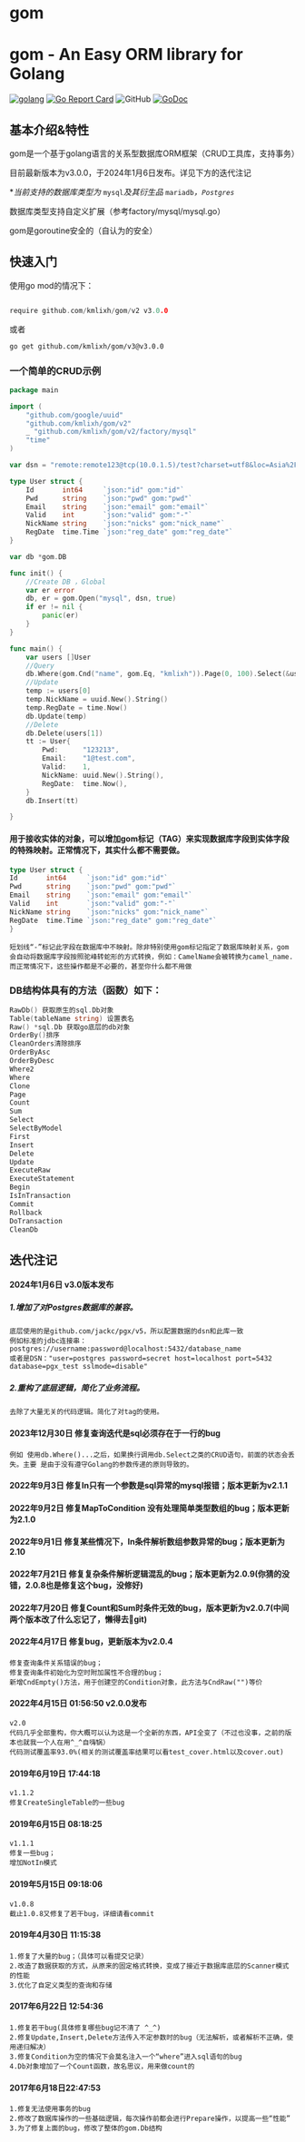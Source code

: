 # gom

gom - An Easy ORM library for Golang
====================================

[![golang](https://img.shields.io/badge/Language-Go-green.svg?style=flat)](https://golang.org)
[![Go Report Card](https://goreportcard.com/badge/github.com/kmlixh/gom/v2)](https://goreportcard.com/report/github.com/kmlixh/gom/v2)
![GitHub](https://img.shields.io/github/license/kmlixh/gom)
[![GoDoc](http://godoc.org/github.com/kmlixh/gom?status.svg)](http://godoc.org/github.com/kmlixh/gom)

## 基本介绍&特性

gom是一个基于golang语言的关系型数据库ORM框架（CRUD工具库，支持事务）

目前最新版本为v3.0.0，于2024年1月6日发布。详见下方的迭代注记

**当前支持的数据库类型为* `mysql`*及其衍生品* `mariadb`*，`Postgres`*

数据库类型支持自定义扩展（参考factory/mysql/mysql.go）

gom是goroutine安全的（自认为的安全）



## 快速入门

使用go mod的情况下：

```go

require github.com/kmlixh/gom/v2 v3.0.0

```

或者

```shell
go get github.com/kmlixh/gom/v3@v3.0.0
```

### 一个简单的CRUD示例

```go
package main

import (
	"github.com/google/uuid"
	"github.com/kmlixh/gom/v2"
	_ "github.com/kmlixh/gom/v2/factory/mysql"
	"time"
)

var dsn = "remote:remote123@tcp(10.0.1.5)/test?charset=utf8&loc=Asia%2FShanghai&parseTime=true"

type User struct {
	Id       int64     `json:"id" gom:"id"`
	Pwd      string    `json:"pwd" gom:"pwd"`
	Email    string    `json:"email" gom:"email"`
	Valid    int       `json:"valid" gom:"-"`
	NickName string    `json:"nicks" gom:"nick_name"`
	RegDate  time.Time `json:"reg_date" gom:"reg_date"`
}

var db *gom.DB

func init() {
	//Create DB ，Global
	var er error
	db, er = gom.Open("mysql", dsn, true)
	if er != nil {
		panic(er)
	}
}

func main() {
	var users []User
	//Query
	db.Where(gom.Cnd("name", gom.Eq, "kmlixh")).Page(0, 100).Select(&users)
	//Update
	temp := users[0]
	temp.NickName = uuid.New().String()
	temp.RegDate = time.Now()
	db.Update(temp)
	//Delete
	db.Delete(users[1])
	tt := User{
		Pwd:      "123213",
		Email:    "1@test.com",
		Valid:    1,
		NickName: uuid.New().String(),
		RegDate:  time.Now(),
	}
	db.Insert(tt)

}


```

#### 用于接收实体的对象，可以增加gom标记（TAG）来实现数据库字段到实体字段的特殊映射。正常情况下，其实什么都不需要做。
```go
type User struct {
Id       int64     `json:"id" gom:"id"`
Pwd      string    `json:"pwd" gom:"pwd"`
Email    string    `json:"email" gom:"email"`
Valid    int       `json:"valid" gom:"-"`
NickName string    `json:"nicks" gom:"nick_name"`
RegDate  time.Time `json:"reg_date" gom:"reg_date"`
}


```
    短划线“-”标记此字段在数据库中不映射。除非特别使用gom标记指定了数据库映射关系，gom会自动将数据库字段按照驼峰转蛇形的方式转换，例如：CamelName会被转换为camel_name.而正常情况下，这些操作都是不必要的，甚至你什么都不用做

### DB结构体具有的方法（函数）如下：

```go
RawDb() 获取原生的sql.Db对象
Table(tableName string) 设置表名
Raw() *sql.Db 获取go底层的db对象
OrderBy()排序
CleanOrders清除排序
OrderByAsc
OrderByDesc
Where2
Where
Clone
Page
Count
Sum
Select
SelectByModel
First
Insert
Delete
Update
ExecuteRaw
ExecuteStatement
Begin
IsInTransaction
Commit
Rollback
DoTransaction
CleanDb
```

## 迭代注记

#### 2024年1月6日 v3.0版本发布
    
##### 1.增加了对Postgres数据库的兼容。
    
    底层使用的是github.com/jackc/pgx/v5，所以配置数据的dsn和此库一致
    例如标准的jdbc连接串：postgres://username:password@localhost:5432/database_name
    或者是DSN："user=postgres password=secret host=localhost port=5432 database=pgx_test sslmode=disable"
    
    
##### 2.重构了底层逻辑，简化了业务流程。
    
    去除了大量无关的代码逻辑。简化了对tag的使用。


#### 2023年12月30日 修复查询迭代是sql必须存在于一行的bug

    例如 使用db.Where()...之后，如果换行调用db.Select之类的CRUD语句，前面的状态会丢失。主要 是由于没有遵守Golang的参数传递的原则导致的。

#### 2022年9月3日 修复In只有一个参数是sql异常的mysql报错；版本更新为v2.1.1

#### 2022年9月2日 修复MapToCondition 没有处理简单类型数组的bug；版本更新为2.1.0

#### 2022年9月1日 修复某些情况下，In条件解析数组参数异常的bug；版本更新为2.10

#### 2022年7月21日 修复复杂条件解析逻辑混乱的bug；版本更新为2.0.9(你猜的没错，2.0.8也是修复这个bug，没修好)

#### 2022年7月20日 修复Count和Sum时条件无效的bug，版本更新为v2.0.7(中间两个版本改了什么忘记了，懒得去🍵git)

#### 2022年4月17日 修复bug，更新版本为v2.0.4

    修复查询条件关系错误的bug；
    修复查询条件初始化为空时附加属性不合理的bug；
    新增CndEmpty()方法，用于创建空的Condition对象，此方法与CndRaw("")等价

#### 2022年4月15日 01:56:50 v2.0.0发布

```
v2.0
代码几乎全部重构，你大概可以认为这是一个全新的东西，API全变了（不过也没事，之前的版本也就我一个人在用^_^自嗨锅）
代码测试覆盖率93.0%(相关的测试覆盖率结果可以看test_cover.html以及cover.out)
```


#### 2019年6月19日 17:44:18

```
v1.1.2
修复CreateSingleTable的一些bug
```

#### 2019年6月15日 08:18:25

```
v1.1.1
修复一些bug；
增加NotIn模式
```

#### 2019年5月15日 09:18:06

```
v1.0.8
截止1.0.8又修复了若干bug，详细请看commit
```

#### 2019年4月30日 11:15:38

```
1.修复了大量的bug；（具体可以看提交记录）
2.改造了数据获取的方式，从原来的固定格式转换，变成了接近于数据库底层的Scanner模式的性能
3.优化了自定义类型的查询和存储
```

#### 2017年6月22日 12:54:36

```
1.修复若干bug(具体修复哪些bug记不清了 ^_^)
2.修复Update,Insert,Delete方法传入不定参数时的bug（无法解析，或者解析不正确，使用递归解决）
3.修复Condition为空的情况下会莫名注入一个“where”进入sql语句的bug 
4.Db对象增加了一个Count函数，故名思议，用来做count的
```

#### 2017年6月18日22:47:53

```
1.修复无法使用事务的bug
2.修改了数据库操作的一些基础逻辑，每次操作前都会进行Prepare操作，以提高一些“性能”
3.为了修复上面的bug，修改了整体的gom.Db结构
```

